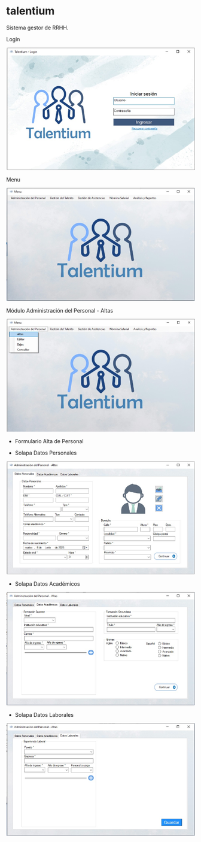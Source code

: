 # talentium
Sistema gestor de RRHH.

Login

![Vista del login](login.jpeg)

Menu

![Vista del Menu](menu.jpeg)

Módulo Administración del Personal - Altas

![Vista del módulo Administración del Personal - Altas](alta-personal.jpeg)

* Formulario Alta de Personal 
 
- Solapa Datos Personales

![Vista de formulario Alta de Personal - solapa Datos Personales](alta-datos-personales.jpeg)

- Solapa Datos Académicos

![Vista de formulario Alta de Personal - solapa Datos Académicos](alta-datos-academ.jpeg)

- Solapa Datos Laborales

![Vista de formulario Alta de Personal - solapa Datos Laborales](alta-datos-laborales.jpeg)


